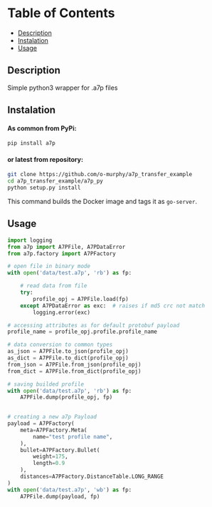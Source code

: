 # Table of Contents

- [Description](#description)
- [Instalation](#instalation)
- [Usage](#usage)

## Description

Simple python3 wrapper for .a7p files

## Instalation

#### As common from PyPi:
```bash
pip install a7p
```

#### or latest from repository:
```bash
git clone https://github.com/o-murphy/a7p_transfer_example
cd a7p_transfer_example/a7p_py
python setup.py install
```

This command builds the Docker image and tags it as `go-server`.

## Usage

```python
import logging
from a7p import A7PFile, A7PDataError
from a7p.factory import A7PFactory

# open file in binary mode
with open('data/test.a7p', 'rb') as fp:

    # read data from file
    try:
        profile_opj = A7PFile.load(fp)
    except A7PDataError as exc:  # raises if md5 crc not match
        logging.error(exc)

# accessing attributes as for default protobuf payload
profile_name = profile_opj.profile.profile_name    

# data conversion to common types
as_json = A7PFile.to_json(profile_opj)
as_dict = A7PFile.to_dict(profile_opj)
from_json = A7PFile.from_json(profile_opj)
from_dict = A7PFile.from_dict(profile_opj)

# saving builded profile
with open('data/test.a7p', 'rb') as fp:
    A7PFile.dump(profile_opj, fp)

    
# creating a new a7p Payload
payload = A7PFactory(
    meta=A7PFactory.Meta(
        name="test profile name",
    ),
    bullet=A7PFactory.Bullet(
        weight=175,
        length=0.9
    ),
    distances=A7PFactory.DistanceTable.LONG_RANGE
)
with open('data/test.a7p', 'wb') as fp:
    A7PFile.dump(payload, fp)
```